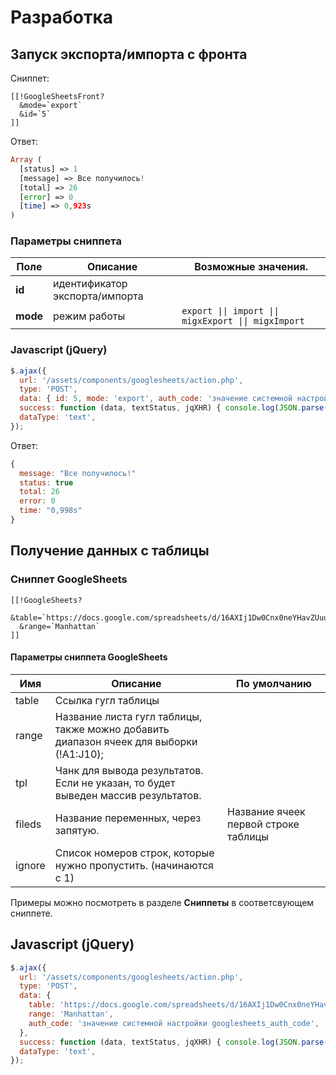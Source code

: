 # Разработка

## Запуск экспорта/импорта с фронта

Сниппет:

```modx
[[!GoogleSheetsFront?
  &mode=`export`
  &id=`5`
]]
```

Ответ:

```php
Array (
  [status] => 1
  [message] => Все получилось!
  [total] => 26
  [error] => 0
  [time] => 0,923s
)
```

### Параметры сниппета

| Поле     | Описание                       | Возможные значения.                                  |
|----------|--------------------------------|------------------------------------------------------|
| **id**   | идентификатор экспорта/импорта |                                                      |
| **mode** | режим работы                   | `export \|\| import \|\| migxExport \|\| migxImport` |

### Javascript (jQuery)

```js
$.ajax({
  url: '/assets/components/googlesheets/action.php',
  type: 'POST',
  data: { id: 5, mode: 'export', auth_code: 'значение системной настройки googlesheets_auth_code' },
  success: function (data, textStatus, jqXHR) { console.log(JSON.parse(data)) },
  dataType: 'text',
});
```

Ответ:

```js
{
  message: "Все получилось!"
  status: true
  total: 26
  error: 0
  time: "0,998s"
}
```

## Получение данных с таблицы

### Сниппет GoogleSheets

```modx
[[!GoogleSheets?
  &table=`https://docs.google.com/spreadsheets/d/16AXIj1Dw0Cnx0neYHavZUuuDDmDMNkp8/edit#gid=0`
  &range=`Manhattan`
]]
```

#### Параметры сниппета GoogleSheets

| Имя    | Описание                                                                                | По умолчанию                         |
|--------|-----------------------------------------------------------------------------------------|--------------------------------------|
| table  | Ссылка гугл таблицы                                                                     |                                      |
| range  | Название листа гугл таблицы, также можно добавить диапазон ячеек для выборки (!A1:J10); |                                      |
| tpl    | Чанк для вывода результатов. Если не указан, то будет выведен массив результатов.       |                                      |
| fileds | Название переменных, через запятую.                                                     | Название ячеек первой строке таблицы |
| ignore | Cписок номеров строк, которые нужно пропустить. (начинаются с 1)                        |                                      |

Примеры можно посмотреть в разделе **Сниппеты** в соответсвующем сниппете.

## Javascript (jQuery)

```js
$.ajax({
  url: '/assets/components/googlesheets/action.php',
  type: 'POST',
  data: {
    table: 'https://docs.google.com/spreadsheets/d/16AXIj1Dw0Cnx0neYHavZUuuDDmDMNkp8/edit#gid=0',
    range: 'Manhattan',
    auth_code: 'значение системной настройки googlesheets_auth_code',
  },
  success: function (data, textStatus, jqXHR) { console.log(JSON.parse(data)) },
  dataType: 'text',
});
```
